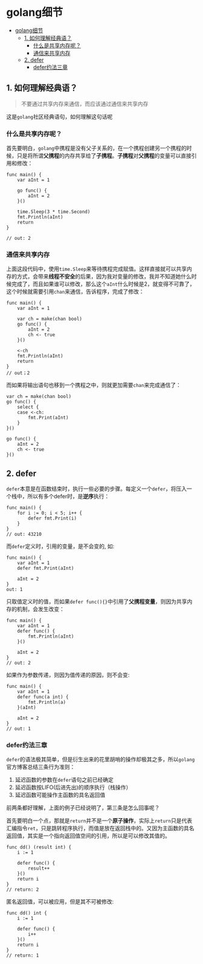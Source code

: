 # golang细节

- [golang细节](#golang细节)
  - [1. 如何理解经典语？](#1-如何理解经典语)
    - [什么是共享内存呢？](#什么是共享内存呢)
    - [通信来共享内存](#通信来共享内存)
  - [2. defer](#2-defer)
    - [defer约法三章](#defer约法三章)

## 1. 如何理解经典语？

> 不要通过共享内存来通信，而应该通过通信来共享内存

这是`golang`社区经典语句，如何理解这句话呢

### 什么是共享内存呢？

首先要明白，`golang`中携程是没有父子关系的，在一个携程创建另一个携程的时候，只是将所谓**父携程**的内存共享给了**子携程**。**子携程**对**父携程**的变量可以直接引用和修改：

```golang
func main() {
	var aInt = 1

	go func() {
		aInt = 2
	}()

	time.Sleep(3 * time.Second)
	fmt.Println(aInt)
	return
}

// out: 2
```

### 通信来共享内存

上面这段代码中，使用`time.Sleep`来等待携程完成赋值。这样直接就可以共享内存的方式，会带来**线程不安全**的后果，因为我对变量的修改，我并不知道她什么时候完成了，而且如果谁可以修改，那么这个`aInt`什么时候是2，就变得不可靠了，这个时候就需要引用`chan`来通信，告诉程序，完成了修改：

```golang
func main() {
	var aInt = 1
	
    var ch = make(chan bool)
	go func() {
		aInt = 2
		ch <- true
	}()

	<-ch
	fmt.Println(aInt)
	return
}
// out；2
```

而如果将输出语句也移到一个携程之中，则就更加需要`chan`来完成通信了：

```golang
var ch = make(chan bool)
go func() {
    select {
    case <-ch:
        fmt.Print(aInt)
    }
}()

go func() {
    aInt = 2
    ch <- true
}()
```

## 2. defer

`defer`本意是在函数结束时，执行一些必要的步骤。每定义一个`defer`，将压入一个栈中，所以有多个defer时，是**逆序**执行：

```golang
func main() {
	for i := 0; i < 5; i++ {
		defer fmt.Print(i)
	}
}
// out: 43210
```

而`defer`定义时，引用的变量，是不会变的, 如:

```golang
func main() {
	var aInt = 1
	defer fmt.Print(aInt)

	aInt = 2
}
out: 1
```

只取值定义时的值，而如果`defer func(){}`中引用了**父携程变量**，则因为共享内存的机制，会发生改变：

```golang
func main() {
	var aInt = 1
	defer func() {
		fmt.Println(aInt)
	}()

	aInt = 2
}
// out: 2
```

如果作为参数传递，则因为值传递的原因，则不会变:

```golang
func main() {
	var aInt = 1
	defer func(a int) {
		fmt.Println(a)
	}(aInt)

	aInt = 2
}
// out: 1
```

### defer约法三章

`defer`的语法极其简单，但是衍生出来的花里胡哨的操作却极其之多，所以`golang`官方博客总结三条行为准则：

1. 延迟函数的参数在`defer`语句之前已经确定
2. 延迟函数按LIFO(后进先出)的顺序执行（栈操作）
3. 延迟函数可能操作主函数的具名返回值

前两条都好理解，上面的例子已经说明了，第三条是怎么回事呢？

首先要明白一个点，那就是`return`并不是一个**原子操作**，实际上`return`只是代表汇编指令`ret`，只是跳转程序执行，而值是放在返回栈中的。又因为主函数的具名返回值，其实是一个指向返回值空间的引用，所以是可以修改其值的。

```golang
func dd() (result int) {
	i := 1

	defer func() {
		result++
	}()
	return i
}
// return: 2
```

匿名返回值，可以被应用，但是其不可被修改:

```golang
func dd() int {
	i := 1

	defer func() {
		i++
	}()
	return i
}
// return: 1
```